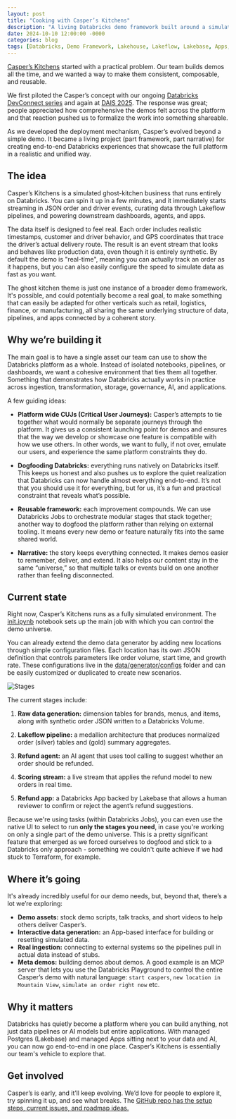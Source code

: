 ```yaml
---
layout: post
title: "Cooking with Casper’s Kitchens"
description: "A living Databricks demo framework built around a simulated ghost kitchen — designed for reuse, realism, and end-to-end storytelling."
date: 2024-10-10 12:00:00 -0000
categories: blog
tags: [Databricks, Demo Framework, Lakehouse, Lakeflow, Lakebase, Apps, AI]
---
```


[Casper’s Kitchens](https://github.com/databricks-solutions/caspers-kitchens) started with a practical problem. Our team builds demos all the time, and we wanted a way to make them consistent, composable, and reusable.

We first piloted the Casper’s concept with our ongoing [Databricks DevConnect series](https://luma.com/DevConnectDBX) and again at [DAIS 2025](https://www.databricks.com/dataaisummit). The response was great; people appreciated how comprehensive the demos felt across the platform and that reaction pushed us to formalize the work into something shareable.

As we developed the deployment mechanism, Casper’s evolved beyond a simple demo. It became a living project (part framework, part narrative) for creating end-to-end Databricks experiences that showcase the full platform in a realistic and unified way.

## The idea

Casper’s Kitchens is a simulated ghost-kitchen business that runs entirely on Databricks. You can spin it up in a few minutes, and it immediately starts streaming in JSON order and driver events, curating data through Lakeflow pipelines, and powering downstream dashboards, agents, and apps.

The data itself is designed to feel real. Each order includes realistic timestamps, customer and driver behavior, and GPS coordinates that trace the driver’s actual delivery route. The result is an event stream that looks and behaves like production data, even though it is entirely synthetic. By default the demo is "real-time", meaning you can actually track an order as it happens, but you can also easily configure the speed to simulate data as fast as you want.

The ghost kitchen theme is just one instance of a broader demo framework. It's possible, and could potentially become a real goal, to make something that can easily be adapted for other verticals such as retail, logistics, finance, or manufacturing, all sharing the same underlying structure of data, pipelines, and apps connected by a coherent story.

## Why we’re building it

The main goal is to have a single asset our team can use to show the Databricks platform as a whole. Instead of isolated notebooks, pipelines, or dashboards, we want a cohesive environment that ties them all together. Something that demonstrates how Databricks actually works in practice across ingestion, transformation, storage, governance, AI, and applications.

A few guiding ideas:

- **Platform wide CUJs (Critical User Journeys):** Casper’s attempts to tie together what would normally be separate journeys through the platform. It gives us a consistent launching point for demos and ensures that the way we develop or showcase one feature is compatible with how we use others. In other words, we want to fully, if not over, emulate our users, and experience the same platform constraints they do.

- **Dogfooding Databricks:** everything runs natively on Databricks itself. This keeps us honest and also pushes us to explore the quiet realization that Databricks can now handle almost everything end-to-end. It’s not that you should use it for everything, but for us, it’s a fun and practical constraint that reveals what’s possible.

- **Reusable framework:** each improvement compounds. We can use Databricks Jobs to orchestrate modular stages that stack together; another way to dogfood the platform rather than relying on external tooling. It means every new demo or feature naturally fits into the same shared world.

- **Narrative:** the story keeps everything connected. It makes demos easier to remember, deliver, and extend. It also helps our content stay in the same “universe,” so that multiple talks or events build on one another rather than feeling disconnected.

## Current state

Right now, Casper’s Kitchens runs as a fully simulated environment. The [init.ipynb](https://github.com/databricks-solutions/caspers-kitchens/blob/main/init.ipynb) notebook sets up the main job with which you can control the demo universe. 

You can already extend the demo data generator by adding new locations through simple configuration files. Each location has its own JSON definition that controls parameters like order volume, start time, and growth rate. These configurations live in the [data/generator/configs](https://github.com/databricks-solutions/caspers-kitchens/blob/main/data/generator/configs/README.md) folder and can be easily customized or duplicated to create new scenarios.

![Stages](https://github.com/databricks-solutions/caspers-kitchens/blob/main/images/stages.png)

The current stages include:

1. **Raw data generation:** dimension tables for brands, menus, and items, along with synthetic order JSON written to a Databricks Volume.

2. **Lakeflow pipeline:** a medallion architecture that produces normalized order (silver) tables and (gold) summary aggregates.

3. **Refund agent:** an AI agent that uses tool calling to suggest whether an order should be refunded.

4. **Scoring stream:** a live stream that applies the refund model to new orders in real time.

5. **Refund app:** a Databricks App backed by Lakebase that allows a human reviewer to confirm or reject the agent’s refund suggestions.

Because we're using tasks (within Databricks Jobs), you can even use the native UI to select to run **only the stages you need**, in case you're working on only a single part of the demo universe. This is a pretty significant feature that emerged as we forced ourselves to dogfood and stick to a Databricks only approach - something we couldn't quite achieve if we had stuck to Terraform, for example.

## Where it’s going

It's already incredibly useful for our demo needs, but, beyond that, there’s a lot we’re exploring:

- **Demo assets:** stock demo scripts, talk tracks, and short videos to help others deliver Casper’s.
- **Interactive data generation:** an App-based interface for building or resetting simulated data.
- **Real ingestion:** connecting to external systems so the pipelines pull in actual data instead of stubs.
- **Meta demos:** building demos about demos. A good example is an MCP server that lets you use the Databricks Playground to control the entire Casper’s demo with natural language: `start caspers`, `new location in Mountain View`, `simulate an order right now` etc.

## Why it matters

Databricks has quietly become a platform where you can build anything, not just data pipelines or AI models but entire applications. With managed Postgres (Lakebase) and managed Apps sitting next to your data and AI, you can now go end-to-end in one place. Casper’s Kitchens is essentially our team's vehicle to explore that.

## Get involved

Casper’s is early, and it’ll keep evolving. We’d love for people to explore it, try spinning it up, and see what breaks. The [GitHub repo has the setup steps, current issues, and roadmap ideas.](https://github.com/databricks-solutions/caspers-kitchens/tree/main)